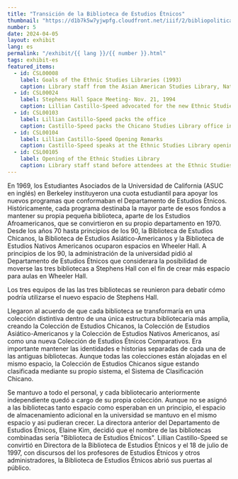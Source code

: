```yaml
---
title: "Transición de la Biblioteca de Estudios Étnicos"
thumbnail: "https://d1b7k5w7yjwpfg.cloudfront.net/iiif/2/bibliopolitica_CSL00105_CSL00105_001/full/800,/0/default.jpg"
number: 5
date: 2024-04-05
layout: exhibit
lang: es
permalink: "/exhibit/{{ lang }}/{{ number }}.html"
tags: exhibit-es
featured_items:
  - id: CSL00008
    label: Goals of the Ethnic Studies Libraries (1993)
    caption: Library staff from the Asian American Studies Library, Native American Studies Library, and Chicano Studies Library stated their combined missions and goals and presented them to the faculty of the Ethnic Studies Department. 
  - id: CSL00024
    label: Stephens Hall Space Meeting- Nov. 21, 1994
    caption: Lillian Castillo-Speed advocated for the new Ethnic Studies Library to have sufficient space for its operations, staff and collections. 
  - id: CSL00103
    label: Lillian Castillo-Speed packs the office
    caption: Castillo-Speed packs the Chicano Studies Library office in preparation to move to the new space in Stephens Hall. 
  - id: CSL00104
    label: Lillian Castillo-Speed Opening Remarks
    caption: Castillo-Speed speaks at the Ethnic Studies Library opening celebration.
  - id: CSL00105
    label: Opening of the Ethnic Studies Library
    caption: Library staff stand before attendees at the Ethnic Studies Library opening celebration on July 18, 1997
---
```

En 1969, los Estudiantes Asociados de la Universidad de California (ASUC en inglés) en Berkeley instituyeron una cuota estudiantil para apoyar los nuevos programas que conformaban el Departamento de Estudios Étnicos.  Históricamente, cada programa destinaba la mayor parte de esos fondos a mantener su propia pequeña biblioteca, aparte de los Estudios Afroamericanos, que se convirtieron en su propio departamento en 1970. Desde los años 70 hasta principios de los 90, la Biblioteca de Estudios Chicanos, la Biblioteca de Estudios Asiático-Americanos y la Biblioteca de Estudios Nativos Americanos ocuparon espacios en Wheeler Hall. A principios de los 90, la administración de la universidad pidió al Departamento de Estudios Étnicos que considerara la posibilidad de moverse las tres bibliotecas a Stephens Hall con el fin de crear más espacio para aulas en Wheeler Hall.

Los tres equipos de las las tres bibliotecas se reunieron para debatir cómo podría utilizarse el nuevo espacio de Stephens Hall. 

Llegaron al acuerdo de que cada biblioteca se transformaría en una colección distintiva dentro de una única estructura bibliotecaria más amplia, creando la Colección de Estudios Chicanos, la Colección de Estudios Asiático-Americanos y la Colección de Estudios Nativos Americanos, así como una nueva Colección de Estudios Étnicos Comparativos. Era importante mantener las identidades e historias separadas de cada una de las antiguas bibliotecas. Aunque todas las colecciones están alojadas en el mismo espacio, la Colección de Estudios Chicanos sigue estando clasificada mediante su propio sistema, el Sistema de Clasificación Chicano.  

Se mantuvo a todo el personal, y cada bibliotecario anteriormente independiente quedó a cargo de su propia colección.  Aunque no se asignó a las bibliotecas tanto espacio como esperaban en un principio, el espacio de almacenamiento adicional en la universidad se mantuvo en el mismo espacio y asi pudieran crecer. La directora anterior del Departamento de Estudios Étnicos, Elaine Kim, decidió que el nombre de las bibliotecas combinadas sería "Biblioteca de Estudios Étnicos". Lillian Castillo-Speed se convirtió en Directora de la Biblioteca de Estudios Étnicos y el 18 de julio de 1997, con discursos del los profesores de Estudios Étnicos y otros administradores, la Biblioteca de Estudios Étnicos abrió sus puertas al público.


